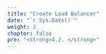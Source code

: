 ```yaml
---
title: "Create Load Balancer"
date: "`r Sys.Date()`"
weight: 2
chapter: false
pre: "<strong>4.2. </strong>"
---
```

